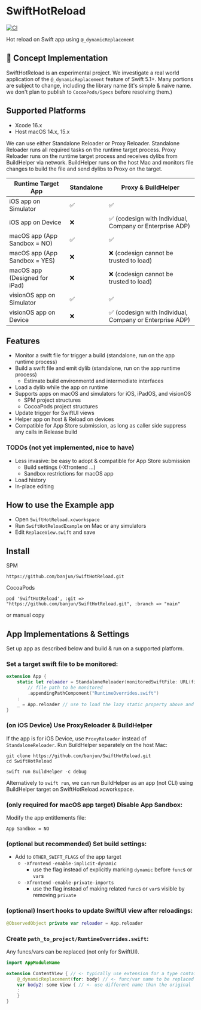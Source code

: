 # SwiftHotReload
[![CI](https://github.com/banjun/SwiftHotReload/actions/workflows/main.yml/badge.svg)](https://github.com/banjun/SwiftHotReload/actions/workflows/main.yml)

Hot reload on Swift app using `@_dynamicReplacement`

## 🚧 Concept Implementation

SwiftHotReload is an experimental project. We investigate a real world application of the `@_dynamicReplacement` feature of Swift 5.1+. Many portions are subject to change, including the library name (it's simple & naive name. we don't plan to publish to `CocoaPods/Specs` before resolving them.)

## Supported Platforms

* Xcode 16.x
* Host macOS 14.x, 15.x

We can use either Standalone Reloader or Proxy Reloader. Standalone Reloader runs all required tasks on the runtime target process. Proxy Reloader runs on the runtime target process and receives dylibs from BuildHelper via network. BuildHelper runs on the host Mac and monitors file changes to build the file and send dylibs to Proxy on the target.

| Runtime Target App            | Standalone | Proxy & BuildHelper |    
|-------------------------------|------------|---------------------|
| iOS app on Simulator          | ✅         | ✅ |
| iOS app on Device             | ❌         | ✅ (codesign with Individual, Company or Enterprise ADP) |
| macOS app (App Sandbox = NO)  | ✅         | ✅ |
| macOS app (App Sandbox = YES) | ❌         | ❌ (codesign cannot be trusted to load) |
| macOS app (Designed for iPad) | ❌         | ❌ (codesign cannot be trusted to load) |
| visionOS app on Simulator     | ✅         | ✅ |
| visionOS app on Device        | ❌         | ✅ (codesign with Individual, Company or Enterprise ADP) |


## Features

* Monitor a swift file for trigger a build (standalone, run on the app runtime process)
* Build a swift file and emit dylib (standalone, run on the app runtime process)
    * Estimate build environmentd and intermediate interfaces
* Load a dylib while the app on runtime
* Supports apps on macOS and simulators for iOS, iPadOS, and visionOS
   * SPM project structures
   * CocoaPods project structures
* Update trigger for SwiftUI views
* Helper app on host & Reload on devices
* Compatible for App Store submission, as long as caller side suppress any calls in Release build

### TODOs (not yet implemented, nice to have)

* Less invasive: be easy to adopt & compatible for App Store submission
    * Build settings (-Xfrontend ...)
    * Sandbox restrictions for macOS app
* Load history
* In-place editing

## How to use the Example app

* Open `SwiftHotReload.xcworkspace`
* Run `SwiftHotReloadExample` on Mac or any simulators
* Edit `ReplaceView.swift` and save

## Install

SPM

```
https://github.com/banjun/SwiftHotReload.git
```

CocoaPods

```
pod 'SwiftHotReload', :git => "https://github.com/banjun/SwiftHotReload.git", :branch => "main"
```

or manual copy

## App Implementations & Settings

Set up app as described below and build & run on a supported platform.

### Set a target swift file to be monitored:

```swift
extension App {
    static let reloader = StandaloneReloader(monitoredSwiftFile: URL(fileURLWithPath: #filePath).deletingLastPathComponent()
        // file path to be monitored
        .appendingPathComponent("RuntimeOverrides.swift")
    :        
    _ = App.reloader // use to load the lazy static property above and start a file monitor
}
```

### (on iOS Device) Use ProxyReloader & BuildHelper

If the app is for iOS Device, use `ProxyReloader` instead of `StandaloneReloader`. Run BuildHelper separately on the host Mac:

```
git clone https://github.com/banjun/SwiftHotReload.git
cd SwiftHotReload

swift run BuildHelper -c debug
```

Alternatively to `swift run`, we can run BuildHelper as an app (not CLI) using BuildHelper target on SwiftHotReload.xcworkspace.

### (only required for macOS app target) Disable App Sandbox:

Modify the app entitlements file:

```
App Sandbox = NO
```

### (optional but recommended) Set build settings:

* Add to `OTHER_SWIFT_FLAGS` of the app target
    * `-Xfrontend` `-enable-implicit-dynamic`
        * use the flag instead of explicitly marking `dynamic` before `func`s or `var`s
    * `-Xfrontend` `-enable-private-imports`
        * use the flag instead of making related  `func`s or `var`s visible by removing `private`


### (optional) Insert hooks to update SwiftUI view after reloadings:

```swift
@ObservedObject private var reloader = App.reloader
```

### Create `path_to_project/RuntimeOverrides.swift`:

Any funcs/vars can be replaced (not only for SwiftUI). 

```swift
import AppModuleName

extension ContentView { // <- typically use extension for a type containing func/var to be replaced
    @_dynamicReplacement(for: body) // <- func/var name to be replaced
    var body2: some View { // <- use different name than the original
    :
    }
} 
```
